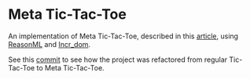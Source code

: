 # Meta Tic-Tac-Toe

An implementation of Meta Tic-Tac-Toe, 
described in this [article](http://www.alaricstephen.com/main-featured/2016/11/11/meta-tic-tac-toe),
using [ReasonML](https://reasonml.github.io/) and [Incr_dom](https://opensource.janestreet.com/incr_dom/).

See this [commit](https://github.com/dmoon1221/ttt/commit/07b14e8b233e06e59dda47be5b8923537cffb946)
to see how the project was refactored from regular Tic-Tac-Toe to Meta Tic-Tac-Toe.

